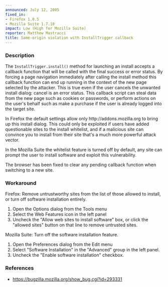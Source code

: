 ```yaml
---
announced: July 12, 2005
fixed_in:
- Firefox 1.0.5
- Mozilla Suite 1.7.10
impact: Low (High for Mozilla Suite)
reporter: Matthew Mastracci
title: Same-origin violation with InstallTrigger callback
---
```


<h3>Description</h3>

<p>The <code>InstallTrigger.install()</code> method for launching an install 
accepts a callback function that will be called with the final success 
or error status. By forcing a page navigation immediately after 
calling the install method this callback function can end up running 
in the context of the new page selected by the attacker. This is true 
even if the user cancels the unwanted install dialog: cancel is an 
error status. This callback script can steal data from the new page such 
as cookies or passwords, or perform actions on the user's behalf such 
as make a purchase if the user is already logged into the target site.</p>

<p>In Firefox the default settings allow only http://addons.mozilla.org to
bring up this install dialog. This could only be exploited if users have
added questionable sites to the install whitelist, and if a malicious site
can convince you to install from their site that's a much more powerful
attack vector.</p>

<p>In the Mozilla Suite the whitelist feature is turned off by default, any site
can prompt the user to install software and exploit this vulnerability.</p>

<p>The browser has been fixed to clear any pending callback function when switching
to a new site.</p>

<h3>Workaround</h3>

<p>Firefox: Remove untrustworthy sites from the list of those allowed to install,
or turn off software installation entirely.</p>

<ol>
<li>Open the Options dialog from the Tools menu</li>
<li>Select the Web Features icon in the left panel</li>
<li>Uncheck the "Allow web sites to install software" box, or click the
    "allowed sites" button on that line to remove untrusted sites.</li>
</ol>

<p>Mozilla Suite: Turn off the software installation feature.</p>

<ol>
<li>Open the Preferences dialog from the Edit menu</li>
<li>Select "Software Installation" in the "Advanced" group in
    the left panel.</li>
<li>Uncheck the "Enable software installation" checkbox.</li>
</ol>

<h3>References</h3>

<ul>
<li><a href="https://bugzilla.mozilla.org/show_bug.cgi?id=293331">
https://bugzilla.mozilla.org/show_bug.cgi?id=293331</a></li>
</ul>




